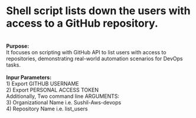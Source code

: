 <h1>Shell script lists down the users with access to a GitHub repository.</h1><br>
<b>Purpose:</b><br>
It focuses on scripting with GitHub API to list users with access to repositories, demonstrating real-world automation scenarios for DevOps tasks.<br>
<br>
<b>Inpur Parameters:</b><br>
1) Export GITHUB  USERNAME<br>
2) Export PERSONAL ACCESS TOKEN<br>
Additionally, Two command line ARGUMENTS:<br>
3) Organizational Name i.e. Sushil-Aws-devops<br>
4) Repository Name i.e. list_users<br>
